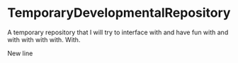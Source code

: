 TemporaryDevelopmentalRepository
================================

A temporary repository that I will try to interface with and have fun with and with with with with. With.

New line
